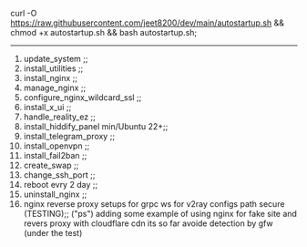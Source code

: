 curl -O https://raw.githubusercontent.com/jeet8200/dev/main/autostartup.sh &&
chmod +x autostartup.sh &&
bash autostartup.sh;

-------------------------------------
 1) update_system ;;
 2) install_utilities ;;
 3) install_nginx ;;
 4) manage_nginx ;;
 5) configure_nginx_wildcard_ssl ;;
 6) install_x_ui ;;
 7) handle_reality_ez ;;
 8) install_hiddify_panel  min/Ubuntu 22+;;
 9) install_telegram_proxy ;;
10) install_openvpn ;;
11) install_fail2ban ;;
12) create_swap ;;
13) change_ssh_port ;;
14) reboot evry 2 day ;;
15) uninstall_nginx ;;
16) nginx reverse proxy setups for grpc ws for v2ray configs path secure  (TESTING);;
("ps") adding some example of using nginx for fake site and revers proxy with cloudflare cdn its so far avoide detection by gfw (under the test)
